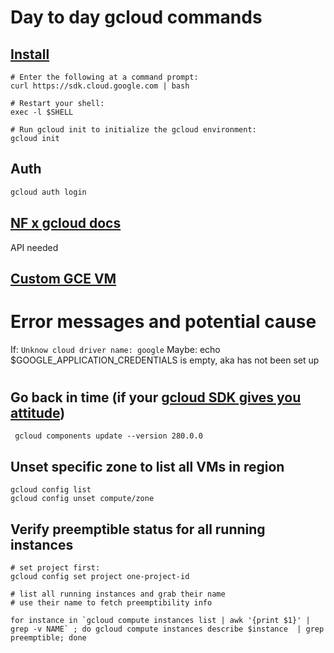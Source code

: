# Day to day gcloud commands

## [Install](https://cloud.google.com/storage/docs/gsutil_install#linux)

```
# Enter the following at a command prompt:
curl https://sdk.cloud.google.com | bash

# Restart your shell:
exec -l $SHELL

# Run gcloud init to initialize the gcloud environment:
gcloud init
```

## Auth

```bash
gcloud auth login
```


## [NF x gcloud docs](http://andersenlab.org/dry-guide/pipeline-GCPconfig/)

API needed

## [Custom GCE VM](https://medium.com/@lynnlangit/cloud-native-hello-world-for-bioinformatics-7831aecc8d1a)


# Error messages and potential cause

If: `Unknow cloud driver name: google`
Maybe: echo $GOOGLE_APPLICATION_CREDENTIALS is empty, aka has not been set up

# 


## Go back in time (if your [gcloud SDK gives you attitude](https://issuetracker.google.com/issues/160074681))

```
 gcloud components update --version 280.0.0
```

## Unset specific zone to list all VMs in region

```
gcloud config list
gcloud config unset compute/zone
```

## Verify preemptible status for all running instances

```
# set project first:
gcloud config set project one-project-id

# list all running instances and grab their name
# use their name to fetch preemptibility info

for instance in `gcloud compute instances list | awk '{print $1}' | grep -v NAME` ; do gcloud compute instances describe $instance  | grep preemptible; done
```
